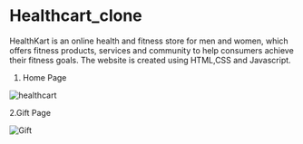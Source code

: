 # Healthcart_clone
HealthKart is an online health and fitness store for men and women, which offers fitness products, services and community to help consumers achieve their fitness goals. The website is created using HTML,CSS and Javascript.
1. Home Page

![healthcart](https://user-images.githubusercontent.com/93377385/160082973-c90cb200-f3e0-43cb-9546-b9a67f9bbdda.png)

2.Gift Page

![Gift](https://user-images.githubusercontent.com/93377385/160084443-2f24e22a-b129-4c71-b750-f3a5c46a2c7e.png)



